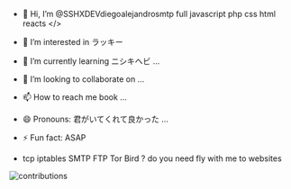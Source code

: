 - 👋 Hi, I’m @SSHXDEVdiegoalejandrosmtp full javascript php css html  reacts  </> 
-  👀 I’m interested in  ラッキー
- 🌱 I’m currently learning   ニシキヘビ    ...
- 💞️ I’m looking to collaborate on ...
- 📫 How to reach me book  ...
- 😄 Pronouns:    君がいてくれて良かった ...
- ⚡ Fun fact:   ASAP

- tcp iptables SMTP FTP   Tor Bird ? do you need fly with me to websites 

![contributions](https://github.com/SSHXDEVdiegoalejandrosmtp/SSHXDEVdiegoalejandrosmtp/assets/169316076/886ea58b-d32d-4fb0-9c18-a79abfb0cc82)
